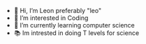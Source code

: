 - 👋 Hi, I’m Leon preferably "leo"
- 👀 I’m interested in Coding
- 🌱 I’m currently learning computer science
- 📚 Im intrested in doing T levels for science


<!---
Leohammond/Leohammond is a ✨ special ✨ repository because its `README.md` (this file) appears on your GitHub profile.
You can click the Preview link to take a look at your changes.
